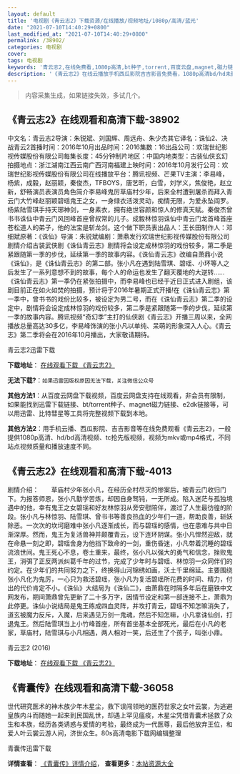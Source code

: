 ```yaml
---
layout: default
title: '电视剧《青云志2》下载资源/在线播放/视频地址/1080p/高清/蓝光'
date: "2021-07-10T14:40:29+0800"
last_modified_at: "2021-07-10T14:40:29+0800"
permalink: /38902/
categories: 电视剧
cover:
tags: 电视剧
keywords: '青云志2,在线免费看,1080p高清,bt种子,torrent,百度云盘,magnet,磁力链,迅雷下载资源'
description: '《青云志2》在线云播放手机西瓜影院吉吉影音免费看，1080p高清bd/hd未删减完整版和tc抢先枪版，mkv/mp4格式，附带bt/torrent种子、magnet/磁力链、百度云盘、网盘资源迅雷下载链接'
---
```


>内容采集生成，如果链接失效，多试几个。


## 《青云志2》在线观看和高清下载-38902

中文名：青云志2导演：朱锐斌、刘国辉、周远舟、朱少杰其它译名：诛仙2、决战青云2首播时间：2016年10月出品时间：2016集数：16出品公司：欢瑞世纪影视传媒股份有限公司每集长度：45分钟制片地区：中国内地类型：古装仙侠玄幻拍摄地点：浙江湖南江西云南广西河南福建上映时间：2016年10月发行公司：欢瑞世纪影视传媒股份有限公司在线播放平台：腾讯视频、芒果TV主演：李易峰，杨紫，成毅，赵丽颖，秦俊杰，TFBOYS，唐艺昕，白雪，刘学义，焦俊艳，赵立新，舒畅演员表演员角色简介李易峰鬼厉草庙村少年，后来全村遭到屠杀而拜入青云门大竹峰赵丽颖碧瑶鬼王之女，一身绿衣活泼灵动，痴情无限，为爱永坠阎罗。杨紫陆雪琪手持天琊神剑，一身素衣，拥有绝世容颜和惊人的修真天赋。秦俊杰曾书书诛仙中青云门风回峰首座曾叔常的儿子。成毅林惊羽诛仙中青云门龙首峰首座苍松道人的弟子，他的法宝是斩龙剑。这个做下职员表出品人：王长田制作人：邓细斌原著：《诛仙》导演：朱锐斌编剧：萧鼎发行欢瑞世纪影视传媒股份有限公司剧情介绍古装武侠剧《诛仙青云志》剧情将会设定成林惊羽的戏份较多，第二季是紧跟随第一季的步伐，延续第一季的故事内容。《诛仙青云志》改编自萧鼎小说《诛仙》，是《诛仙青云志》的第二部。张小凡在遇到陆雪琪、碧瑶、小环等人之后发生了一系列意想不到的故事，每个人的命运也发生了翻天覆地的大逆转……《诛仙青云志》第一季仍在紧张拍摄中，而李易峰也已经于近日正式进入剧组，该剧目前正在如火如焚的拍摄，预计将于2016年暑期正式开播!在《诛仙青云志》第一季中，曾书书的戏份比较多，被设定为男二号，而在《诛仙青云志》第二季的设定中，剧情将会设定成林惊羽的戏份较多，第二季是紧跟随第一季的步伐，延续第一季的故事内容。腾讯视频“奇幻季”主打的仙侠剧《青云志》开播三周以来，全网播放总量高达30多亿，李易峰饰演的张小凡以单纯、呆萌的形象深入人心。《青云志》第二季将会在2016年10月播出，大家敬请期待。


青云志2迅雷下载

**下载地址**： [在线观看下载 《青云志2》](https://www.993dy.com//vod-detail-id-13541.html) 


**无法下载?**：`如果迅雷因版权原因无法下载，关注微信公众号 `

**其他方法1**：从百度云网盘下载视频，百度云网盘支持在线观看，非会员有限制，如果能找到迅雷下载链接、bt/torrent种子、magnet磁力链接、e2dk链接等，可以用迅雷、比特彗星等工具将完整视频下载到本地。

**其他方法2**：用手机云播、西瓜影院、吉吉影音等在线免费观看《青云志2》，一般提供1080p高清、hd/bd高清视频、tc抢先版视频，视频为mkv或mp4格式，不同站点视频质量和播放速度不同。


## 《青云志2》在线观看和高清下载-4013

剧情介绍：　　草庙村少年张小凡，在经历全村尽灭的惨案后，被青云门收归门下。为报答师恩，张小凡勤学苦炼，却因自身驽钝，一无所成。陷入迷茫与孤独境遇中的他，幸有鬼王之女碧瑶和好友林惊羽从旁安慰陪伴，渡过了人生最彷徨的阶段。张小凡与林惊羽、陆雪琪、曾书书等善良热血的少年们一道，帮助良善，斩妖除恶。一次次的坎坷磨难中张小凡逐渐成长，而与碧瑶的感情，也在患难与共中日渐深厚。然而，鬼王为复活兽神并颠覆青云，设下连环阴谋。张小凡悍然迎敌，就在命悬一刻之即，碧瑶舍身为他挡下致命的一剑，重伤昏迷，小凡带着沉睡的碧瑶流浪世间。鬼王死心不息，卷土重来，最终，张小凡以强大的勇气和信念，挫败鬼王，消弭了正反两派纠葛千年的过节，完成了少年时与碧瑶、林惊羽一众同伴们的约定。在少年们的共同努力之下，终换得山河锦绣如画，沃土千里绵延。主要围绕张小凡化为鬼厉，一心只为救活碧瑶，张小凡为复活碧瑶所花费的时间、精力，付出的代价肯定不小。《诛仙》大结局为《诛仙二》，由萧鼎在时隔多年后在磨铁中文网发布，期间萧鼎曾先更新了二十多万字，因情节设定和第一部连接不上，萧鼎为此停更。诛仙小说结局是鬼王练成四血灵阵，并攻打青云，碧瑶不知怎嘛消失了，道玄被魔力反斥，入魔，后来遇见万剑一鬼魂，然后不知怎嘛，小凡拿诛仙剑，打退鬼王。然后陆雪琪当上小竹峰首座，所有首坐基本全部死光，最后在小凡的老家，草庙村，陆雪琪与小凡相遇，两人相对一笑，后还生了个孩子，叫张小鼎。


青云志2 (2016)

**下载地址**： [在线观看下载 《青云志2》](https://www.btbtdy.me/btdy/dy8766.html) 


## 《青囊传》在线观看和高清下载-36058

世代研究医术的神木族少年木星尘，救下误闯领地的医药世家之女叶云裳，为逃避皇族内斗而随她一起来到民国乱世，却遇上罕见瘟疫，木星尘凭借青囊术拯救了众生和本族，经历各类诱惑与爱情的考验，最终成为一代医尊，最后他放弃王位，和爱人叶云裳云游人间，济世众生。80s高清电影下载网编辑整理


青囊传迅雷下载

**详情查看**： [《青囊传》详情介绍](/movie/36058/)， **查看更多**：[本站资源大全](/movie/t/all/)

